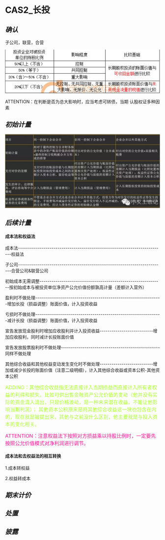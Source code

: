 # CAS2_长投
## *确认*
子公司，联营，合营

![分类](1.PNG)

ATTENTION：在判断是否为总大影响时，应当考虑可转债，当期
认股权证多种因素
## *初始计量*
![初始计量](2.PNG)
## *后续计量*
#### 成本法和权益法


成本法--------------------------------------------------------------------------权益法

子公司--------------------------------------------------------------------------合营公司&联营公司

初始成本无需调整--------------------------------------------------------------按初始成本与被投资单位净资产公允价值份额孰高计量（差额计入营外）

盈利时不做处理----------------------------------------------------------------增加长投（损益调整）账面价值，计入投资收益

亏损时不做处理----------------------------------------------------------------减计长投（损益调整）账面价值，计入投资收益

宣告发放现金股利时增加应收股利并计入投资收益---------------------------增加应收股利，同时减计长投账面价值

宣告发放股票股利时不做处理--------------------------------------------------同样不做处理

其他综合收益和其他权益变动发生变化时不做处理---------------------------增加或减少长投的账面价值（注意二级明细），计入其他综合收益或资本公积-其他资本公积

<font color=#ADFF2F size=3>ADDING：其他综合收益指无法直接计入当期损益而直接计入所有者权益的利得和损失，比如可供出售金融资产公允价值的变动（他并没有实际的资金流入流出，只是价格波动，是一种未来潜在收益，不能让他影响当期利润）；
其他资本公积原来是将其他综合收益这一块也包含在内的，现在就是被提出来，其他与之前没什么区别，他主要就是与投入资本的变化相关。</font>

<font color=#FF1493 size=3>ATTENTION：注意权益法下按照对方损益乘以持股比例时，一定要先按照公允价值模式对净利润进行调节。</font>   
#### 成本法和去权益法的相互转换
1.成本转权益

2.权益转成本
## *期末计价*
## *处置*
## *披露*